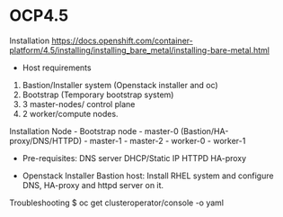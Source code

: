 # OCP4.5
Installation
https://docs.openshift.com/container-platform/4.5/installing/installing_bare_metal/installing-bare-metal.html

- Host requirements
1) Bastion/Installer system (Openstack installer and oc)
2) Bootstrap (Temporary bootstrap system)
3) 3 master-nodes/ control plane
4) 2 worker/compute nodes.

Installation Node               - Bootstrap node - master-0
(Bastion/HA-proxy/DNS/HTTPD)                     - master-1
                                                 - master-2
                                                 - worker-0
                                                 - worker-1
                                   
                                  
- Pre-requisites:
DNS server
DHCP/Static IP 
HTTPD
HA-proxy

- Openstack Installer
Bastion host: Install RHEL system and configure DNS, HA-proxy and httpd server on it.








Troubleshooting
$ oc get clusteroperator/console -o yaml

